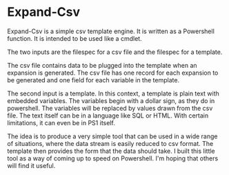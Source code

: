 # Expand-Csv
Expand-Csv is a simple csv template engine. It is written as a Powershell function. It is intended to be used like a cmdlet.

The two inputs are the filespec for a csv file and the filespec for a template.

The csv file contains data to be plugged into the template when an expansion is generated.  The csv file has one record for each expansion to be generated and one field for each variable in the template.

The second input is a template.  In this context, a template is plain text with embedded variables.  The variables begin with a dollar sign, as they do in powershell.  The variables will be replaced by values drawn from the csv file.  The text itself can be in a language like SQL or HTML.  With certain limitations, it can even be in PS1 itself.

The idea is to produce a very simple tool that can be used in a wide range of situations,  where the data stream is easily reduced to csv format.  The template then provides the form that the data should take. I built this little tool as a way of coming up to speed on Powershell.  I'm hoping that others will find it useful.


